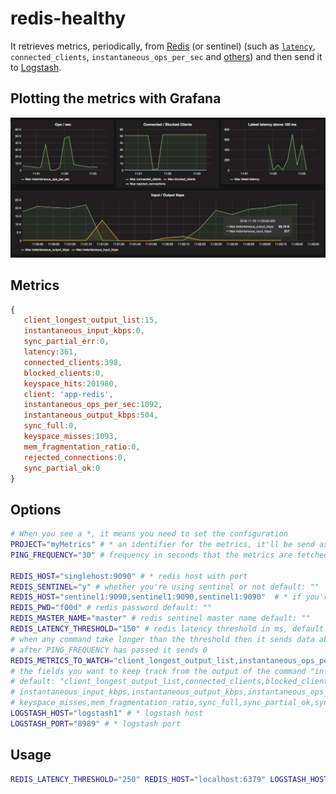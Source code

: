 # redis-healthy

It retrieves metrics, periodically, from [Redis](http://redis.io) (or sentinel) (such as [`latency`](http://redis.io/topics/latency), `connected_clients`, `instantaneous_ops_per_sec` and [others](http://redis.io/commands/INFO)) and then send it to [Logstash](https://www.elastic.co/products/logstash).

## Plotting the metrics with Grafana

![Redis Sample Metrics](sample.png "Redis Sample Metrics")

## Metrics

```javascript
{
   client_longest_output_list:15,
   instantaneous_input_kbps:0,
   sync_partial_err:0,
   latency:361,
   connected_clients:398,
   blocked_clients:0,
   keyspace_hits:201980,
   client: 'app-redis',
   instantaneous_ops_per_sec:1092,
   instantaneous_output_kbps:504,
   sync_full:0,
   keyspace_misses:1093,
   mem_fragmentation_ratio:0,
   rejected_connections:0,
   sync_partial_ok:0
}
```

## Options

```bash
# When you see a *, it means you need to set the configuration
PROJECT="myMetrics" # * an identifier for the metrics, it'll be send as "client": PROJECT + "-redis"
PING_FREQUENCY="30" # frequency in seconds that the metrics are fetched default: 10

REDIS_HOST="singlehost:9090" # * redis host with port
REDIS_SENTINEL="y" # whether you're using sentinel or not default: ""
REDIS_HOST="sentinel1:9090,sentinel1:9090,sentinel1:9090"  # * if you're using redis sentinel, then REDIS_HOST will host the sentinel hosts separated by commas
REDIS_PWD="f00d" # redis password default: ""
REDIS_MASTER_NAME="master" # redis sentinel master name default: ""
REDIS_LATENCY_THRESHOLD="150" # redis latency threshold in ms, default: ""
# when any command take longer than the threshold then it sends data about latency default: ""
# after PING_FREQUENCY has passed it sends 0
REDIS_METRICS_TO_WATCH="client_longest_output_list,instantaneous_ops_per_sec"
# the fields you want to keep track from the output of the command "info"
# default: "client_longest_output_list,connected_clients,blocked_clients,rejected_connections,
# instantaneous_input_kbps,instantaneous_output_kbps,instantaneous_ops_per_sec,keyspace_hits,
# keyspace_misses,mem_fragmentation_ratio,sync_full,sync_partial_ok,sync_partial_err"
LOGSTASH_HOST="logstash1" # * logstash host
LOGSTASH_PORT="8989" # * logstash port
```

## Usage

```bash
REDIS_LATENCY_THRESHOLD="250" REDIS_HOST="localhost:6379" LOGSTASH_HOST="logstash.mine" LOGSTASH_PORT="8515"  PROJECT="myapp" go run main.go
```
